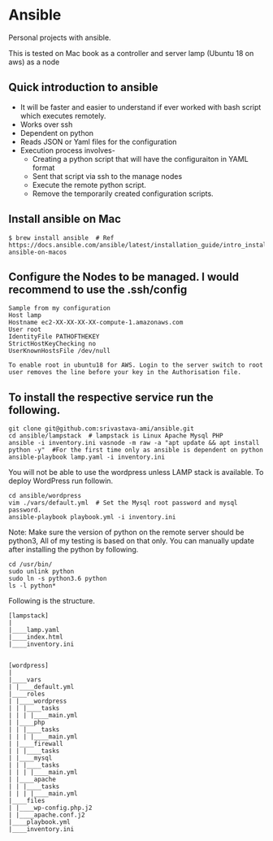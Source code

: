 # Ansible
Personal projects with ansible.

This is tested on Mac book as a controller and server lamp (Ubuntu 18 on aws) as a node

## Quick introduction to ansible
* It will be faster and easier to understand if ever worked with bash script which executes remotely.
* Works over ssh
* Dependent on python
* Reads JSON or Yaml files for the configuration
* Execution process involves-
    * Creating a python script that will have the configuraiton in YAML format
    * Sent that script via ssh to the manage nodes
    * Execute the remote python script.
    * Remove the temporarily created configuration scripts.

## Install ansible on Mac
    $ brew install ansible  # Ref https://docs.ansible.com/ansible/latest/installation_guide/intro_installation.html#installing-ansible-on-macos

## Configure the Nodes to be managed. I would recommend to use the .ssh/config
    Sample from my configuration
    Host lamp
    Hostname ec2-XX-XX-XX-XX-compute-1.amazonaws.com
    User root
    IdentityFile PATHOFTHEKEY
    StrictHostKeyChecking no
    UserKnownHostsFile /dev/null

    To enable root in ubuntu18 for AWS. Login to the server switch to root user removes the line before your key in the Authorisation file.

## To install the respective service run the following.

    git clone git@github.com:srivastava-ami/ansible.git
    cd ansible/lampstack  # lampstack is Linux Apache Mysql PHP
    ansible -i inventory.ini vasnode -m raw -a "apt update && apt install python -y"  #For the first time only as ansible is dependent on python
    ansible-playbook lamp.yaml -i inventory.ini

You will not be able to use the wordpress unless LAMP stack is available. To deploy WordPress run followin.

    cd ansible/wordpress
    vim ./vars/default.yml  # Set the Mysql root password and mysql password.
    ansible-playbook playbook.yml -i inventory.ini

Note: Make sure the version of python on the remote server should be python3, All of my testing is based on that only. You can manually update after installing the python by following.

    cd /usr/bin/
    sudo unlink python
    sudo ln -s python3.6 python
    ls -l python*

Following is the structure.


    [lampstack]
    |
    |____lamp.yaml
    |____index.html
    |____inventory.ini


    [wordpress]
    |
    |____vars
    | |____default.yml
    |____roles
    | |____wordpress
    | | |____tasks
    | | | |____main.yml
    | |____php
    | | |____tasks
    | | | |____main.yml
    | |____firewall
    | | |____tasks
    | |____mysql
    | | |____tasks
    | | | |____main.yml
    | |____apache
    | | |____tasks
    | | | |____main.yml
    |____files
    | |____wp-config.php.j2
    | |____apache.conf.j2
    |____playbook.yml
    |____inventory.ini
